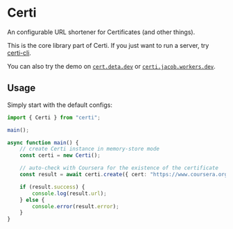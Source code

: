 # Certi

An configurable URL shortener for Certificates (and other things).

This is the core library part of Certi. If you just want to run a server, try [certi-cli](https://www.npmjs.com/package/certi-cli).

You can also try the demo on [`cert.deta.dev`](https://cert.deta.dev/) or [`certi.jacob.workers.dev`](https://certi.jacob.workers.dev/).

## Usage

Simply start with the default configs:

```ts
import { Certi } from "certi";

main();

async function main() {
    // create Certi instance in memory-store mode
    const certi = new Certi();

    // auto-check with Coursera for the existence of the certificate
    const result = await certi.create({ cert: "https://www.coursera.org/account/accomplishments/certificate/RZU3FVL3SWJ4" });

    if (result.success) {
        console.log(result.url);
    } else {
        console.error(result.error);
    }
}
```
